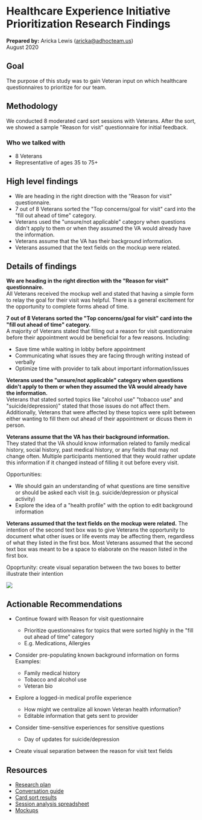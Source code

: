 # Healthcare Experience Initiative Prioritization Research Findings

**Prepared by:** Aricka Lewis (aricka@adhocteam.us)<br>
August 2020

## Goal
The purpose of this study was to gain Veteran input on which healthcare questionnaires to prioritize for our team.

## Methodology
We conducted 8 moderated card sort sessions with Veterans. After the sort, we showed a sample "Reason for visit" questionnaire for initial feedback.

### Who we talked with
- 8 Veterans
- Representative of ages 35 to 75+

## High level findings
- We are heading in the right direction with the "Reason for visit" questionnaire.
- 7 out of 8 Veterans sorted the "Top concerns/goal for visit" card into the "fill out ahead of time" category.
- Veterans used the "unsure/not applicable" category when questions didn't apply to them or when they assumed the VA would already have the information.
- Veterans assume that the VA has their background information.
- Veterans assumed that the text fields on the mockup were related. 

## Details of findings

**We are heading in the right direction with the "Reason for visit" questionnaire.** <br> All Veterans received the mockup well and stated that having a simple form to relay the goal for their visit was helpful. There is a general excitement for the opportunity to complete forms ahead of time.  

**7 out of 8 Veterans sorted the "Top concerns/goal for visit" card into the "fill out ahead of time" category.**<br> A majority of Veterans stated that filling out a reason for visit questionnaire before their appointment would be beneficial for a few reasons. Including:
- Save time while waiting in lobby before appointment
- Communicating what issues they are facing through writing instead of verbally
- Optimize time with provider to talk about important information/issues

**Veterans used the "unsure/not applicable" category when questions didn't apply to them or when they assumed the VA would already have the information.** <br> Veterans that stated sorted topics like "alcohol use" "tobacco use" and "suicide/depression)" stated that those issues do not affect them. Additionally, Veterans that were affected by these topics were split between either wanting to fill them out ahead of their appointment or dicuss them in person.

**Veterans assume that the VA has their background information.** <br> They stated that the VA should know information related to family medical history, social history, past medical history, or any fields that may not change often. Multiple participants mentioned that they would rather update this information if it changed instead of filling it out before every visit.

Opportunities:
- We should gain an understanding of what questions are time sensitive or should be asked each visit (e.g. suicide/depression or physical activity)
- Explore the idea of a "health profile" with the option to edit background information

**Veterans assumed that the text fields on the mockup were related.** The intention of the second text box was to give Veterans the opportunity to document what other isues or life events may be affecting them, regardless of what they listed in the first box. Most Veterans assumed that the second text box was meant to be a space to elaborate on the reason listed in the first box.  

Opoprtunity: create visual separation between the two boxes to better illustrate their intention

![](https://user-images.githubusercontent.com/54509359/89787071-82ca9500-dae2-11ea-964a-a6c98cda988e.png)

## Actionable Recommendations

- Continue foward with Reason for visit questionnaire
  - Prioritize questionnaires for topics that were sorted highly in the "fill out ahead of time" category
  - E.g. Medications, Allergies 
  
- Consider pre-populating known background information on forms<br> Examples:
  - Family medical history
  - Tobacco and alcohol use
  - Veteran bio
 
- Explore a logged-in medical profile experience
  - How might we centralize all known Veteran health information?
  - Editable information that gets sent to provider
  
- Consider time-sensitive experiences for sensitive questions
  - Day of updates for suicide/depression
  
- Create visual separation between the reason for visit text fields   

## Resources

- [Research plan](https://github.com/department-of-veterans-affairs/va.gov-team/blob/master/products/health-care/questionnaire/research/veteran-prioritization/research-plan.md)
- [Conversation guide](https://github.com/department-of-veterans-affairs/va.gov-team/blob/master/products/health-care/questionnaire/research/veteran-prioritization/conversation-guide.md)
- [Card sort results](https://app.optimalworkshop.com/optimalsort/adhoc/j2b7m7j5/shared-results/x21jzunipdyzwymg6ge3538j7s1k7qs6)
- [Session analysis spreadsheet](https://docs.google.com/spreadsheets/d/1HQErLCeXZVPD9qAausAezUiPiAwd9rAJSo3imxrcMns/edit?usp=sharing)
- [Mockups]()
